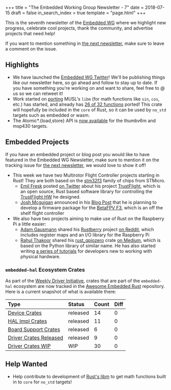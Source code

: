 +++
title = "The Embedded Working Group Newsletter - 7"
date = 2018-07-15
draft = false
in_search_index = true
template = "page.html"
+++

This is the seventh newsletter of the [Embedded WG] where we highlight new progress, celebrate cool projects, thank the community, and advertise projects that need help!

<!-- more -->

If you want to mention something in [the next newsletter], make sure to leave a comment on the issue.

[the next newsletter]: https://github.com/rust-lang-nursery/embedded-wg/issues/121
[Embedded WG]: https://github.com/rust-lang-nursery/embedded-wg

## Highlights

* We have launched the [Embedded WG Twitter]! We'll be publishing things like our newsletter here, so go ahead and follow to stay up to date. If you have something you're working on and want to share, feel free to @ us so we can retweet it!
* Work started on [porting] MUSL's `libm` (for math functions like `sin`, `cos`, etc.) has started, and already has [26 of 32 functions] ported! This crate will hopefully be included in the `core` of Rust, so it can be used by `no_std` targets such as embedded or wasm.
* The Atomic\*.{load,store} API is [now available] for the thumbv6m and msp430 targets.

[Embedded WG Twitter]: https://twitter.com/rustembedded
[26 of 32 functions]: https://github.com/japaric/libm/issues?q=is%3Aopen+is%3Aissue+milestone%3Awasm
[porting]: https://github.com/japaric/libm
[now available]: https://github.com/rust-lang/rust/pull/51953

## Embedded Projects

If you have an embedded project or blog post you would like to have featured in the Embedded WG Newsletter, make sure to mention it on the tracking issue for [the next newsletter], we would love to show it off!

* This week we have two Multirotor Flight Controller projects starting in Rust! They are both based on the [stm32f3] family of chips from STMicro.
    * [Emil Fresk] posted [on Twitter] about his project [TrustFlight], which is an open source, Rust based software library for controlling the [TrustFlight HW] he designed.
    * [Josh Mcguigan] announced in his [Blog Post] that he is planning to develop a firmware package for the [BetaFPV F3], which is an off the shelf flight controller
* We also have two projects aiming to make use of Rust on the Raspberry Pi a little easier:
    * [Adam Gausmann] shared his [Rustberry] project [on Reddit], which includes register maps and an I/O library for the Raspberry Pi
    * [Rahul Thakoor] shared his [rust_gpiozero] crate [on Medium], which is based on the Python library of similar name. He has also started writing [a series of tutorials] for developers new to working with physical hardware.


[stm32f3]: https://github.com/japaric/stm32f30x-hal
[Emil Fresk]: https://github.com/korken89
[on Twitter]: https://twitter.com/korken89/status/1016975023930830848
[TrustFlight]: https://github.com/korken89/trustflight_firmware
[TrustFlight HW]: https://github.com/korken89/trustflight_hardware
[Josh Mcguigan]: https://github.com/JoshMcguigan
[Blog Post]: https://www.joshmcguigan.com/blog/betafpv-drone-flight-controller-hello-rust/
[BetaFPV F3]: https://betafpv.com/products/beta75-bnf-tiny-whoop-quadcopter

[Adam Gausmann]: https://gitlab.com/AGausmann
[Rustberry]: https://gitlab.com/AGausmann/rustberry
[on Reddit]: https://www.reddit.com/r/rust/comments/8x1ayd/calling_all_raspberry_pi_owners_rustberry_010_has/
[Rahul Thakoor]: https://github.com/rahul-thakoor
[rust_gpiozero]: https://github.com/rahul-thakoor/rust_gpiozero
[on Medium]: https://medium.com/@rahulthakoor/physical-computing-with-rust-on-raspberry-pi-a7b6f34261a6
[a series of tutorials]: https://rahul-thakoor.github.io/physical-computing-rust/

### `embedded-hal` Ecosystem Crates

As part of the [Weekly Driver Initiative], crates that are part of the `embedded-hal` ecosystem are now tracked in the [Awesome Embedded Rust] repository. Here is a current snapshot of what is available there:

| Type                      | Status    | Count | Diff |
| :---                      | :-----    | :---- | :--- |
| [Device Crates]           | released  | 14    | 0    |
| [HAL Impl Crates]         | released  | 11    | 0    |
| [Board Support Crates]    | released  | 6     | 0    |
| [Driver Crates Released]  | released  | 9     | 0    |
| [Driver Crates WIP]       | WIP       | 30    | 0    |

[Awesome Embedded Rust]: https://github.com/rust-embedded/awesome-embedded-rust
[Weekly Driver Initiative]: https://github.com/rust-lang-nursery/embedded-wg/issues/39
[Device Crates]: https://github.com/rust-embedded/awesome-embedded-rust#device-crates
[HAL Impl Crates]: https://github.com/rust-embedded/awesome-embedded-rust#hal-implementation-crates
[Board Support Crates]: https://github.com/rust-embedded/awesome-embedded-rust#board-support-crates
[Driver Crates Released]: https://github.com/rust-embedded/awesome-embedded-rust#driver-crates
[Driver Crates WIP]: https://github.com/rust-embedded/awesome-embedded-rust#wip

## Help Wanted

* Help contribute to development of [Rust's libm] to get math functions built in to `core` for `no_std` targets!

[Rust's libm]: https://github.com/japaric/libm
